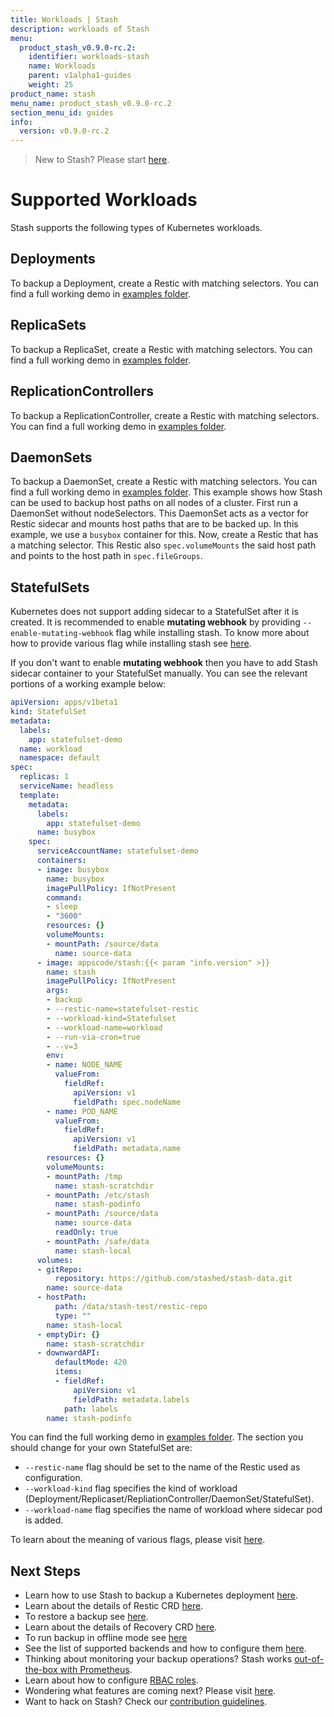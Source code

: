 ```yaml
---
title: Workloads | Stash
description: workloads of Stash
menu:
  product_stash_v0.9.0-rc.2:
    identifier: workloads-stash
    name: Workloads
    parent: v1alpha1-guides
    weight: 25
product_name: stash
menu_name: product_stash_v0.9.0-rc.2
section_menu_id: guides
info:
  version: v0.9.0-rc.2
---
```


> New to Stash? Please start [here](/products/stash/v0.9.0-rc.2/concepts/README).

# Supported Workloads

Stash supports the following types of Kubernetes workloads.

## Deployments
To backup a Deployment, create a Restic with matching selectors. You can find a full working demo in [examples folder](/products/stash/v0.9.0-rc.2/examples/workloads/deployment.yaml).

## ReplicaSets
To backup a ReplicaSet, create a Restic with matching selectors. You can find a full working demo in [examples folder](/products/stash/v0.9.0-rc.2/examples/workloads/replicaset.yaml).

## ReplicationControllers
To backup a ReplicationController, create a Restic with matching selectors. You can find a full working demo in [examples folder](/products/stash/v0.9.0-rc.2/examples/workloads/rc.yaml).

## DaemonSets
To backup a DaemonSet, create a Restic with matching selectors. You can find a full working demo in [examples folder](/products/stash/v0.9.0-rc.2/examples/workloads/daemonset.yaml). This example shows how Stash can be used to backup host paths on all nodes of a cluster. First run a DaemonSet without nodeSelectors. This DaemonSet acts as a vector for Restic sidecar and mounts host paths that are to be backed up. In this example, we use a `busybox` container for this. Now, create a Restic that has a matching selector. This Restic also `spec.volumeMounts` the said host path and points to the host path in `spec.fileGroups`.

## StatefulSets
Kubernetes does not support adding sidecar to a StatefulSet after it is created. It is recommended to enable **mutating webhook** by providing `--enable-mutating-webhook` flag while installing stash. To know more about how to provide various flag while installing stash see [here](/products/stash/v0.9.0-rc.2/setup/install#customizing-installer).

If you don't want to enable **mutating webhook** then you have to add Stash sidecar container to your StatefulSet manually. You can see the relevant portions of a working example below:

```yaml
apiVersion: apps/v1beta1
kind: StatefulSet
metadata:
  labels:
    app: statefulset-demo
  name: workload
  namespace: default
spec:
  replicas: 1
  serviceName: headless
  template:
    metadata:
      labels:
        app: statefulset-demo
      name: busybox
    spec:
      serviceAccountName: statefulset-demo
      containers:
      - image: busybox
        name: busybox
        imagePullPolicy: IfNotPresent
        command:
        - sleep
        - "3600"
        resources: {}
        volumeMounts:
        - mountPath: /source/data
          name: source-data
      - image: appscode/stash:{{< param "info.version" >}}
        name: stash
        imagePullPolicy: IfNotPresent
        args:
        - backup
        - --restic-name=statefulset-restic
        - --workload-kind=Statefulset
        - --workload-name=workload
        - --run-via-cron=true
        - --v=3
        env:
        - name: NODE_NAME
          valueFrom:
            fieldRef:
              apiVersion: v1
              fieldPath: spec.nodeName
        - name: POD_NAME
          valueFrom:
            fieldRef:
              apiVersion: v1
              fieldPath: metadata.name
        resources: {}
        volumeMounts:
        - mountPath: /tmp
          name: stash-scratchdir
        - mountPath: /etc/stash
          name: stash-podinfo
        - mountPath: /source/data
          name: source-data
          readOnly: true
        - mountPath: /safe/data
          name: stash-local
      volumes:
      - gitRepo:
          repository: https://github.com/stashed/stash-data.git
        name: source-data
      - hostPath:
          path: /data/stash-test/restic-repo
          type: ""
        name: stash-local
      - emptyDir: {}
        name: stash-scratchdir
      - downwardAPI:
          defaultMode: 420
          items:
          - fieldRef:
              apiVersion: v1
              fieldPath: metadata.labels
            path: labels
        name: stash-podinfo
```

You can find the full working demo in [examples folder](/products/stash/v0.9.0-rc.2/examples/workloads/statefulset.yaml). The section you should change for your own StatefulSet are:

 - `--restic-name` flag should be set to the name of the Restic used as configuration.
 - `--workload-kind` flag specifies the kind of workload (Deployment/Replicaset/RepliationController/DaemonSet/StatefulSet).
 - `--workload-name` flag specifies the name of workload where sidecar pod is added.

To learn about the meaning of various flags, please visit [here](/products/stash/v0.9.0-rc.2/reference/stash_backup).

## Next Steps

- Learn how to use Stash to backup a Kubernetes deployment [here](/products/stash/v0.9.0-rc.2/guides/v1alpha1/backup).
- Learn about the details of Restic CRD [here](/products/stash/v0.9.0-rc.2/concepts/crds/v1alpha1/restic).
- To restore a backup see [here](/products/stash/v0.9.0-rc.2/guides/v1alpha1/restore).
- Learn about the details of Recovery CRD [here](/products/stash/v0.9.0-rc.2/concepts/crds/v1alpha1/recovery).
- To run backup in offline mode see [here](/products/stash/v0.9.0-rc.2/guides/v1alpha1/offline_backup)
- See the list of supported backends and how to configure them [here](/products/stash/v0.9.0-rc.2/guides/v1alpha1/backends/overview).
- Thinking about monitoring your backup operations? Stash works [out-of-the-box with Prometheus](/products/stash/v0.9.0-rc.2/guides/v1alpha1/monitoring/overview).
- Learn about how to configure [RBAC roles](/products/stash/v0.9.0-rc.2/guides/v1alpha1/rbac).
- Wondering what features are coming next? Please visit [here](/products/stash/v0.9.0-rc.2/roadmap).
- Want to hack on Stash? Check our [contribution guidelines](/products/stash/v0.9.0-rc.2/CONTRIBUTING).
